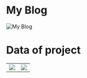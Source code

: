 <!--
**DBUG-DBUG/DBUG-DBUG** is a ✨ _special_ ✨ repository because its `README.md` (this file) appears on your GitHub profile.

Here are some ideas to get you started:

- 🔭 I’m currently working on ...
- 🌱 I’m currently learning ...
- 👯 I’m looking to collaborate on ...
- 🤔 I’m looking for help with ...
- 💬 Ask me about ...
- 📫 How to reach me: ...
- 😄 Pronouns: ...
- ⚡ Fun fact: ...
    -->

# My Blog

![My Blog](https://dbug-dbug.github.io/)

# Data of project

<table>
    <tr>
        <td >
            <center><img src="https://github-readme-stats.vercel.app/api?username=DBUG-DBUG&show_icons=true&hide_border=true&theme=chartreuse-dark" ></center>
        </td>
        <td >
            <center><img src="https://github-readme-stats.vercel.app/api?username=DBUG-DBUG&show_icons=true&hide_border=true&theme=highcontrast" ></center>
        </td>
    </tr>
</table>

